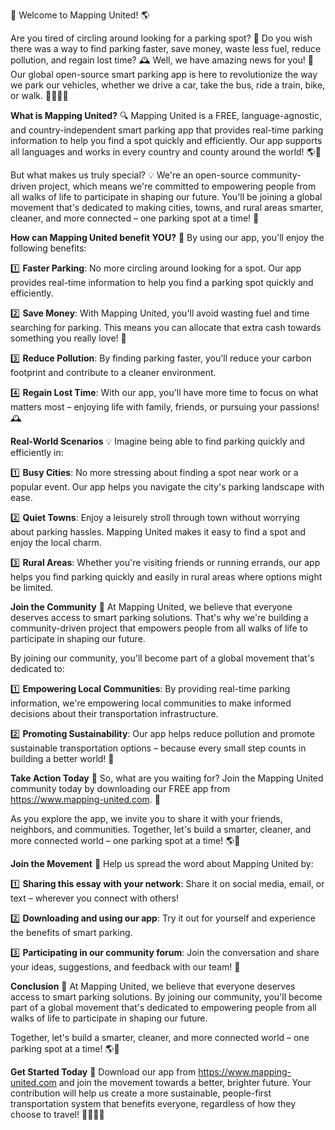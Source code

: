 🎉 Welcome to Mapping United! 🌎

Are you tired of circling around looking for a parking spot? 🚗 Do you wish there was a way to find parking faster, save money, waste less fuel, reduce pollution, and regain lost time? 🕰️ Well, we have amazing news for you! 📣 Our global open-source smart parking app is here to revolutionize the way we park our vehicles, whether we drive a car, take the bus, ride a train, bike, or walk. 🚶‍♀️🚌💨

**What is Mapping United?** 🔍
Mapping United is a FREE, language-agnostic, and country-independent smart parking app that provides real-time parking information to help you find a spot quickly and efficiently. Our app supports all languages and works in every country and county around the world! 🌎👀

But what makes us truly special? 💡 We're an open-source community-driven project, which means we're committed to empowering people from all walks of life to participate in shaping our future. You'll be joining a global movement that's dedicated to making cities, towns, and rural areas smarter, cleaner, and more connected – one parking spot at a time! 🌟

**How can Mapping United benefit YOU?** 💸
By using our app, you'll enjoy the following benefits:

1️⃣ **Faster Parking**: No more circling around looking for a spot. Our app provides real-time information to help you find a parking spot quickly and efficiently.

2️⃣ **Save Money**: With Mapping United, you'll avoid wasting fuel and time searching for parking. This means you can allocate that extra cash towards something you really love! 💸

3️⃣ **Reduce Pollution**: By finding parking faster, you'll reduce your carbon footprint and contribute to a cleaner environment.

4️⃣ **Regain Lost Time**: With our app, you'll have more time to focus on what matters most – enjoying life with family, friends, or pursuing your passions! 🕰️

**Real-World Scenarios** 💡
Imagine being able to find parking quickly and efficiently in:

1️⃣ **Busy Cities**: No more stressing about finding a spot near work or a popular event. Our app helps you navigate the city's parking landscape with ease.

2️⃣ **Quiet Towns**: Enjoy a leisurely stroll through town without worrying about parking hassles. Mapping United makes it easy to find a spot and enjoy the local charm.

3️⃣ **Rural Areas**: Whether you're visiting friends or running errands, our app helps you find parking quickly and easily in rural areas where options might be limited.

**Join the Community** 🌟
At Mapping United, we believe that everyone deserves access to smart parking solutions. That's why we're building a community-driven project that empowers people from all walks of life to participate in shaping our future.

By joining our community, you'll become part of a global movement that's dedicated to:

1️⃣ **Empowering Local Communities**: By providing real-time parking information, we're empowering local communities to make informed decisions about their transportation infrastructure.

2️⃣ **Promoting Sustainability**: Our app helps reduce pollution and promote sustainable transportation options – because every small step counts in building a better world! 🌟

**Take Action Today** 💪
So, what are you waiting for? Join the Mapping United community today by downloading our FREE app from https://www.mapping-united.com. 📲

As you explore the app, we invite you to share it with your friends, neighbors, and communities. Together, let's build a smarter, cleaner, and more connected world – one parking spot at a time! 🌎💖

**Join the Movement** 🌟
Help us spread the word about Mapping United by:

1️⃣ **Sharing this essay with your network**: Share it on social media, email, or text – wherever you connect with others!

2️⃣ **Downloading and using our app**: Try it out for yourself and experience the benefits of smart parking.

3️⃣ **Participating in our community forum**: Join the conversation and share your ideas, suggestions, and feedback with our team! 💬

**Conclusion** 🌟
At Mapping United, we believe that everyone deserves access to smart parking solutions. By joining our community, you'll become part of a global movement that's dedicated to empowering people from all walks of life to participate in shaping our future.

Together, let's build a smarter, cleaner, and more connected world – one parking spot at a time! 🌎💖

**Get Started Today** 💪
Download our app from https://www.mapping-united.com and join the movement towards a better, brighter future. Your contribution will help us create a more sustainable, people-first transportation system that benefits everyone, regardless of how they choose to travel! 🚌🚶‍♀️🚂
